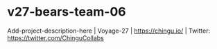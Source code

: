 # v27-bears-team-06
Add-project-description-here | Voyage-27 | https://chingu.io/ | Twitter: https://twitter.com/ChinguCollabs
